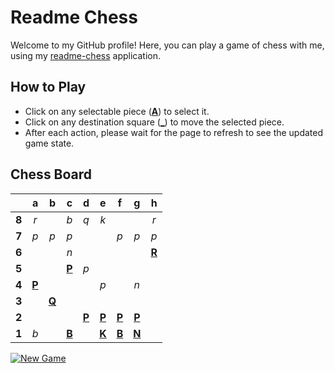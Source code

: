 # Readme Chess

Welcome to my GitHub profile! Here, you can play a game of chess with me, using my [readme-chess](https://github.com/grim-kalman/readme-chess) application.

## How to Play

- Click on any selectable piece ([**A**]()) to select it.
- Click on any destination square ([**_**]()) to move the selected piece.
- After each action, please wait for the page to refresh to see the updated game state.

## Chess Board
|     |  a  |  b  |  c  |  d  |  e  |  f  |  g  |  h  |
|:---:|:---:|:---:|:---:|:---:|:---:|:---:|:---:|:---:|
|  **8**  |  _r_  |     |  _b_  |  _q_  |  _k_  |     |     |  _r_  |
|  **7**  |  _p_  |  _p_  |  _p_  |     |     |  _p_  |  _p_  |  _p_  |
|  **6**  |     |     |  _n_  |     |     |     |     |  [**R**](https://github.com/grim-kalman)  |
|  **5**  |     |     |  [**P**](https://github.com/grim-kalman)  |  _p_  |     |     |     |     |
|  **4**  |  [**P**](https://github.com/grim-kalman)  |     |     |     |  _p_  |     |  _n_  |     |
|  **3**  |     |  [**Q**](https://github.com/grim-kalman)  |     |     |     |     |     |     |
|  **2**  |     |     |     |  [**P**](https://github.com/grim-kalman)  |  [**P**](https://github.com/grim-kalman)  |  [**P**](https://github.com/grim-kalman)  |  [**P**](https://github.com/grim-kalman)  |     |
|  **1**  |  _b_  |     |  [**B**](https://github.com/grim-kalman)  |     |  [**K**](https://github.com/grim-kalman)  |  [**B**](https://github.com/grim-kalman)  |  [**N**](https://github.com/grim-kalman)  |     |

[![New Game](https://img.shields.io/badge/New_Game-4CAF50)](https://readmechess.azurewebsites.net/new)